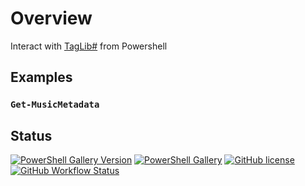 # Overview

Interact with [TagLib#](https://github.com/mono/taglib-sharp) from Powershell

## Examples

### `Get-MusicMetadata`

## Status

[![PowerShell Gallery Version](https://img.shields.io/powershellgallery/v/TagLibCli)](https://www.powershellgallery.com/packages/TagLibCli)
[![PowerShell Gallery](https://img.shields.io/powershellgallery/dt/TagLibCli?color=green)](https://www.powershellgallery.com/packages/TagLibCli)
[![GitHub license](https://img.shields.io/github/license/chris-peterson/pwsh-taglib.svg)](LICENSE)
[![GitHub Workflow Status](https://img.shields.io/github/actions/workflow/status/chris-peterson/pwsh-taglib/deploy.yml?branch=main&label=ci)](https://github.com/chris-peterson/pwsh-taglib/actions/workflows/deploy.yml)
